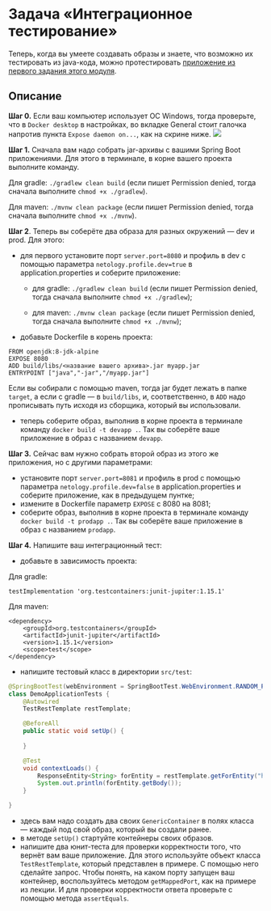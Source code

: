# Задача «Интеграционное тестирование»
Теперь, когда вы умеете создавать образы и знаете, что возможно их тестировать из java-кода, можно протестировать [приложение из первого задания этого модуля](../../spring_boot/task1/README.md).

## Описание

**Шаг 0.** Если ваш компьютер использует ОС Windows, тогда проверьте, что в `Docker desktop` в настройках, во вкладке General стоит галочка напротив пункта `Expose daemon on...`, как на скрине ниже. 
![](../resources/image.png)

**Шаг 1.** Сначала вам надо собрать jar-архивы с вашими Spring Boot приложениями. Для этого в терминале, в корне вашего проекта выполните команду.
                                                                               
Для gradle: `./gradlew clean build` (если пишет Permission denied, тогда сначала выполните `chmod +x ./gradlew`).
                                                                               
Для maven: `./mvnw clean package` (если пишет Permission denied, тогда сначала выполните `chmod +x ./mvnw`).

**Шаг 2**. Теперь вы соберёте два образа для разных окружений — dev и prod. Для этого:

 - для первого установите порт `server.port=8080` и профиль в dev с помощью параметра `netology.profile.dev=true` в application.properties и соберите приложение:
 
   - для gradle: `./gradlew clean build` (если пишет Permission denied, тогда сначала выполните `chmod +x ./gradlew`);
    
   - для maven: `./mvnw clean package` (если пишет Permission denied, тогда сначала выполните `chmod +x ./mvnw`);
 - добавьте Dockerfile в корень проекта:
 
```
FROM openjdk:8-jdk-alpine
EXPOSE 8080
ADD build/libs/<название вашего архива>.jar myapp.jar
ENTRYPOINT ["java","-jar","/myapp.jar"]
```
Если вы собирали с помощью maven, тогда jar будет лежать в папке `target`, а если с gradle — в `build/libs`, и, соответственно, в `ADD` надо прописывать путь исходя из сборщика, который вы использовали.

 - теперь соберите образ, выполнив в корне проекта в терминале команду `docker build -t devapp .`. Так вы соберёте ваше приложение в образ с названием `devapp`.
 
**Шаг 3.** Сейчас вам нужно собрать второй образ из этого же приложения, но с другими параметрами:

 - установите порт `server.port=8081` и профиль в prod с помощью параметра `netology.profile.dev=false` в application.properties и соберите приложение, как в предыдущем пунтке;
 - измените в Dockerfile параметр `EXPOSE` с 8080 на 8081;
 - соберите образ, выполнив в корне проекта в терминале команду `docker build -t prodapp .`. Так вы соберёте ваше приложение в образ с названием `prodapp`.
 
**Шаг 4.** Напишите ваш интеграционный тест:

 - добавьте в зависимость проекта:
  
Для gradle:
    
```testImplementation 'org.testcontainers:junit-jupiter:1.15.1'```
 
Для maven:
         
    
```
<dependency>
    <groupId>org.testcontainers</groupId>
    <artifactId>junit-jupiter</artifactId>
    <version>1.15.1</version>
    <scope>test</scope>
</dependency>
```
 - напишите тестовый класс в директории `src/test`:
 
```java
@SpringBootTest(webEnvironment = SpringBootTest.WebEnvironment.RANDOM_PORT)
class DemoApplicationTests {
    @Autowired
    TestRestTemplate restTemplate;

    @BeforeAll
    public static void setUp() {
     
    }

    @Test
    void contextLoads() {
        ResponseEntity<String> forEntity = restTemplate.getForEntity("http://localhost:" + myapp.getMappedPort(8080), String.class);
        System.out.println(forEntity.getBody());
    }

}
```

 - здесь вам надо создать два своих `GenericContainer` в полях класса — каждый под свой образ, который вы создали ранее. 
 - в методе `setUp()` стартуйте контейнеры своих образов.
 - напишите два юнит-теста для проверки корректности того, что вернёт вам ваше приложение. Для этого используйте объект класса `TestRestTemplate`, который представлен в примере. С помощью него сделайте запрос. Чтобы понять, на каком порту запущен ваш контейнер, воспользуйтесь методом `getMappedPort`, как на примере из лекции. И для проверки корректности ответа проверьте с помощью метода `assertEquals`.
 

 
 